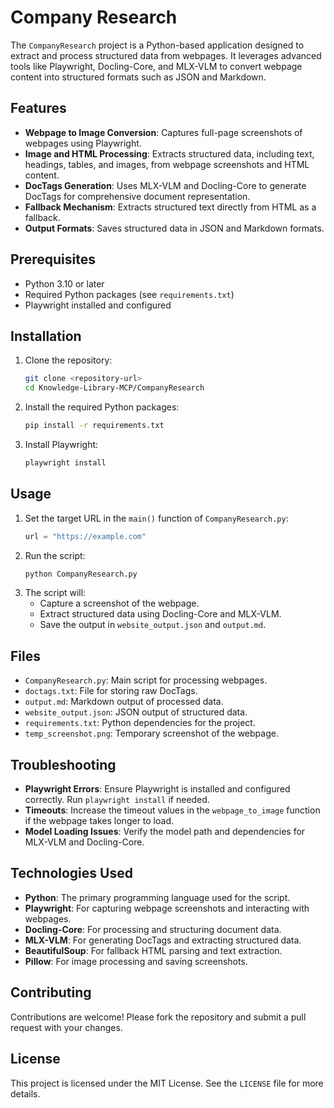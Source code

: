 # Company Research

The `CompanyResearch` project is a Python-based application designed to extract and process structured data from webpages. It leverages advanced tools like Playwright, Docling-Core, and MLX-VLM to convert webpage content into structured formats such as JSON and Markdown.

## Features
- **Webpage to Image Conversion**: Captures full-page screenshots of webpages using Playwright.
- **Image and HTML Processing**: Extracts structured data, including text, headings, tables, and images, from webpage screenshots and HTML content.
- **DocTags Generation**: Uses MLX-VLM and Docling-Core to generate DocTags for comprehensive document representation.
- **Fallback Mechanism**: Extracts structured text directly from HTML as a fallback.
- **Output Formats**: Saves structured data in JSON and Markdown formats.

## Prerequisites
- Python 3.10 or later
- Required Python packages (see `requirements.txt`)
- Playwright installed and configured

## Installation
1. Clone the repository:
   ```bash
   git clone <repository-url>
   cd Knowledge-Library-MCP/CompanyResearch
   ```
2. Install the required Python packages:
   ```bash
   pip install -r requirements.txt
   ```
3. Install Playwright:
   ```bash
   playwright install
   ```

## Usage
1. Set the target URL in the `main()` function of `CompanyResearch.py`:
   ```python
   url = "https://example.com"
   ```
2. Run the script:
   ```bash
   python CompanyResearch.py
   ```
3. The script will:
   - Capture a screenshot of the webpage.
   - Extract structured data using Docling-Core and MLX-VLM.
   - Save the output in `website_output.json` and `output.md`.

## Files
- `CompanyResearch.py`: Main script for processing webpages.
- `doctags.txt`: File for storing raw DocTags.
- `output.md`: Markdown output of processed data.
- `website_output.json`: JSON output of structured data.
- `requirements.txt`: Python dependencies for the project.
- `temp_screenshot.png`: Temporary screenshot of the webpage.

## Troubleshooting
- **Playwright Errors**: Ensure Playwright is installed and configured correctly. Run `playwright install` if needed.
- **Timeouts**: Increase the timeout values in the `webpage_to_image` function if the webpage takes longer to load.
- **Model Loading Issues**: Verify the model path and dependencies for MLX-VLM and Docling-Core.

## Technologies Used
- **Python**: The primary programming language used for the script.
- **Playwright**: For capturing webpage screenshots and interacting with webpages.
- **Docling-Core**: For processing and structuring document data.
- **MLX-VLM**: For generating DocTags and extracting structured data.
- **BeautifulSoup**: For fallback HTML parsing and text extraction.
- **Pillow**: For image processing and saving screenshots.

## Contributing
Contributions are welcome! Please fork the repository and submit a pull request with your changes.

## License
This project is licensed under the MIT License. See the `LICENSE` file for more details.